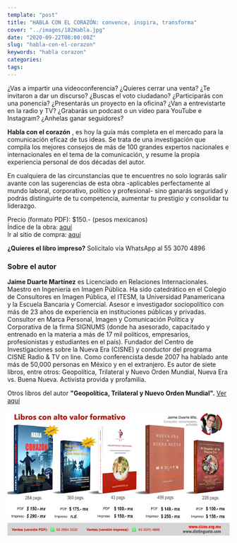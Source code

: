 ```yaml
---
template: "post"
title: "HABLA CON EL CORAZÓN: convence, inspira, transforma"
cover: "../images/182Habla.jpg"
date: "2020-09-22T08:00:00Z"
slug: "habla-con-el-corazon"
keywords: "habla corazon"
categories: 
tags: 
---
```


¿Vas a impartir una videoconferencia?  ¿Quieres cerrar una venta? ¿Te invitaron a dar un discurso? ¿Buscas el voto ciudadano? ¿Participarás con una ponencia? ¿Presentarás un proyecto en la oficina? ¿Van a entrevistarte en la radio y TV? ¿Grabarás un podcast o un video para YouTube e Instagram? ¿Anhelas ganar seguidores?  

**Habla con el corazón** , es hoy la guía más completa en el mercado para la comunicación eficaz de tus ideas. Se trata de una investigación que compila los mejores consejos de más de 100 grandes expertos nacionales e internacionales en el tema de la comunicación, y resume la propia experiencia personal de dos décadas del autor.  

En cualquiera de las circunstancias que te encuentres no solo lograrás salir avante con las sugerencias de esta obra -aplicables perfectamente al mundo laboral, corporativo, político y profesional- sino ganarás seguridad y podrás distinguirte de tu competencia, aumentar tu prestigio y consolidar tu liderazgo.    

Precio (formato PDF): $150.- (pesos mexicanos)  
Índice de la obra: [aquí](https://www.scribd.com/document/472157450/Libro-Habla-con-el-corazo-n-2a-edicion-2020)   
Ir al sitio de compra: [aquí](https://www.scribd.com/document/472157450/Libro-Habla-con-el-corazo-n-2a-edicion-2020)   

**¿Quieres el libro impreso?** Solicítalo vía WhatsApp al 55 3070 4896  

### Sobre el autor
**Jaime Duarte Martínez** es Licenciado en Relaciones Internacionales. Maestro en Ingeniería en Imagen Pública. Ha sido catedrático en el Colegio de Consultores en Imagen Pública, el ITESM, la Universidad Panamericana y la Escuela Bancaria y Comercial. Asesor e investigador sociopolítico con más de 23 años de experiencia en instituciones públicas y privadas. Consultor en Marca Personal, Imagen y Comunicación Política y Corporativa de la firma SIGNUMS (donde ha asesorado, capacitado y entrenado en la materia a más de 17 mil políticos, empresarios, profesionistas y estudiantes en el país). Fundador del Centro de Investigaciones sobre la Nueva Era (CISNE) y conductor del programa CISNE Radio & TV on line. Como conferencista desde 2007 ha hablado ante más de 50,000 personas en México y en el extranjero. Es autor de siete libros, entre otros: Geopolítica, Trilateral y Nuevo Orden Mundial, Nueva Era vs. Buena Nueva.  Activista provida y profamilia.



Otros libros del autor
**"Geopolítica, Trilateral y Nuevo Orden Mundial".** [Ver aquí](https://www.blogger.com/blog/post/edit/8296797897194074631/6461851775648989559)  


![DIMI](../images/174Trilate3.jpg)   


